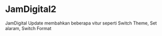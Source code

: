 # JamDigital2
JamDigital Update membahkan beberapa vitur seperti Switch Theme, Set alaram, Switch Format 
